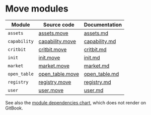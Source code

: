 # Move modules

| Module | Source code | Documentation |
| ------ | ----------- | ------------- |
| `assets`     | [assets.move](../../src/move/econia/sources/assets.move)         | [assets.md](../../src/move/econia/build/Econia/docs/assets.md)         |
| `capability` | [capability.move](../../src/move/econia/sources/capability.move) | [capability.md](../../src/move/econia/build/Econia/docs/capability.md) |
| `critbit`    | [critbit.move](../../src/move/econia/sources/critbit.move)       | [critbit.md](../../src/move/econia/build/Econia/docs/critbit.md)       |
| `init`       | [init.move](../../src/move/econia/sources/init.move)             | [init.md](../../src/move/econia/build/Econia/docs/init.md)             |
| `market`     | [market.move](../../src/move/econia/sources/market.move)         | [market.md](../../src/move/econia/build/Econia/docs/market.md)         |
| `open_table` | [open_table.move](../../src/move/econia/sources/open_table.move) | [open_table.md](../../src/move/econia/build/Econia/docs/open_table.md) |
| `registry`   | [registry.move](../../src/move/econia/sources/registry.move)     | [registry.md](../../src/move/econia/build/Econia/docs/registry.md)     |
| `user`       | [user.move](../../src/move/econia/sources/user.move)             | [user.md](../../src/move/econia/build/Econia/docs/user.md)             |

See also the [module dependencies chart](../../src/move/econia/dependencies.md), which does not render on GitBook.